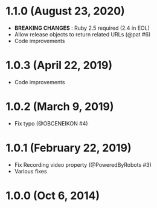 # 1.1.0 (August 23, 2020)

* **BREAKING CHANGES** : Ruby 2.5 required (2.4 in EOL)
* Allow release objects to return related URLs (@pat #6)
* Code improvements

# 1.0.3 (April 22, 2019)

* Code improvements

# 1.0.2 (March 9, 2019)

* Fix typo (@OBCENEIKON #4)

# 1.0.1 (February 22, 2019)

* Fix Recording video property (@PoweredByRobots #3)
* Various fixes

# 1.0.0 (Oct 6, 2014)
